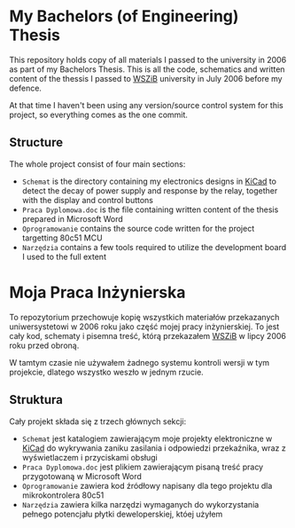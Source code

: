 # My Bachelors (of Engineering) Thesis

This repository holds copy of all materials I passed to the university in 2006 as part of my Bachelors Thesis. This is all the code, schematics and written content of the thessis I passed to [WSZiB](https://www.wszib.edu.pl/en/) university in July 2006 before my defence.

At that time I haven't been using any version/source control system for this project, so everything comes as the one commit.

## Structure

The whole project consist of four main sections:

* `Schemat` is the directory containing my electronics designs in [KiCad](http://www.kicad-pcb.org/) to detect the decay of power supply and response by the relay, together with the display and control buttons
* `Praca Dyplomowa.doc` is the file containing written content of the thesis prepared in Microsoft Word
* `Oprogramowanie` contains the source code written for the project targetting 80c51 MCU
* `Narzędzia` contains a few tools required to utilize the development board I used to the full extent

# Moja Praca Inżynierska

To repozytorium przechowuje kopię wszystkich materiałów przekazanych uniwersystetowi w 2006 roku jako część mojej pracy inżynierskiej. To jest cały kod, schematy i pisemna treść, którą przekazałem [WSZiB](https://www.wszib.edu.pl/en/) w lipcy 2006 roku przed obroną.

W tamtym czasie nie używałem żadnego systemu kontroli wersji w tym projekcie, dlatego wszystko weszło w jednym rzucie.

## Struktura

Cały projekt składa się z trzech głównych sekcji:

* `Schemat` jest katalogiem zawierającym moje projekty elektroniczne w [KiCad](http://www.kicad-pcb.org/) do wykrywania zaniku zasilania i odpowiedzi przekaźnika, wraz z wyświetlaczem i przyciskami obsługi
* `Praca Dyplomowa.doc` jest plikiem zawierającym pisaną treść pracy przygotowaną w Microsoft Word
* `Oprogramowanie` zawiera kod źródłowy napisany dla tego projektu dla mikrokontrolera 80c51
* `Narzędzia` zawiera kilka narzędzi wymaganych do wykorzystania pełnego potencjału płytki deweloperskiej, któej użyłem
